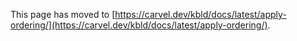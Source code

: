This page has moved to [https://carvel.dev/kbld/docs/latest/apply-ordering/](https://carvel.dev/kbld/docs/latest/apply-ordering/).
